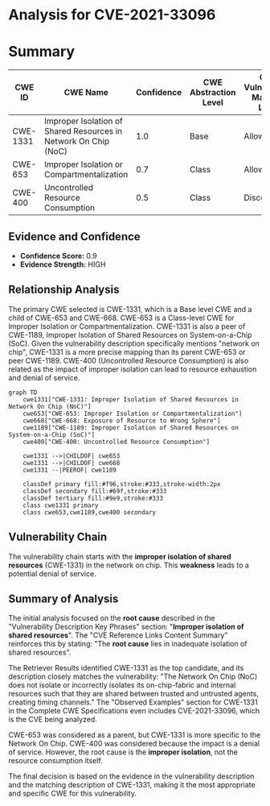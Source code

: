 # Analysis for CVE-2021-33096

# Summary
| CWE ID | CWE Name | Confidence | CWE Abstraction Level | CWE Vulnerability Mapping Label | CWE-Vulnerability Mapping Notes |
|---|---|---|---|---|---|
| CWE-1331 | Improper Isolation of Shared Resources in Network On Chip (NoC) | 1.0 | Base | Allowed | Primary CWE |
| CWE-653 | Improper Isolation or Compartmentalization | 0.7 | Class | Allowed | Secondary Candidate |
| CWE-400 | Uncontrolled Resource Consumption | 0.5 | Class | Discouraged | Secondary Candidate |

## Evidence and Confidence

*   **Confidence Score:** 0.9
*   **Evidence Strength:** HIGH

## Relationship Analysis
The primary CWE selected is CWE-1331, which is a Base level CWE and a child of CWE-653 and CWE-668. CWE-653 is a Class-level CWE for Improper Isolation or Compartmentalization. CWE-1331 is also a peer of CWE-1189, Improper Isolation of Shared Resources on System-on-a-Chip (SoC). Given the vulnerability description specifically mentions "network on chip", CWE-1331 is a more precise mapping than its parent CWE-653 or peer CWE-1189. CWE-400 (Uncontrolled Resource Consumption) is also related as the impact of improper isolation can lead to resource exhaustion and denial of service.

```mermaid
graph TD
    cwe1331["CWE-1331: Improper Isolation of Shared Resources in Network On Chip (NoC)"]
    cwe653["CWE-653: Improper Isolation or Compartmentalization"]
    cwe668["CWE-668: Exposure of Resource to Wrong Sphere"]
    cwe1189["CWE-1189: Improper Isolation of Shared Resources on System-on-a-Chip (SoC)"]
    cwe400["CWE-400: Uncontrolled Resource Consumption"]
    
    cwe1331 -->|CHILDOF| cwe653
    cwe1331 -->|CHILDOF| cwe668
    cwe1331 --|PEEROF| cwe1189
    
    classDef primary fill:#f96,stroke:#333,stroke-width:2px
    classDef secondary fill:#69f,stroke:#333
    classDef tertiary fill:#9e9,stroke:#333
    class cwe1331 primary
    class cwe653,cwe1189,cwe400 secondary
```

## Vulnerability Chain
The vulnerability chain starts with the **improper isolation of shared resources** (CWE-1331) in the network on chip. This **weakness** leads to a potential denial of service.

## Summary of Analysis
The initial analysis focused on the **root cause** described in the "Vulnerability Description Key Phrases" section: "**Improper isolation of shared resources**". The "CVE Reference Links Content Summary" reinforces this by stating: "The **root cause** lies in inadequate isolation of shared resources".

The Retriever Results identified CWE-1331 as the top candidate, and its description closely matches the vulnerability: "The Network On Chip (NoC) does not isolate or incorrectly isolates its on-chip-fabric and internal resources such that they are shared between trusted and untrusted agents, creating timing channels." The "Observed Examples" section for CWE-1331 in the Complete CWE Specifications even includes CVE-2021-33096, which is the CVE being analyzed.

CWE-653 was considered as a parent, but CWE-1331 is more specific to the Network On Chip. CWE-400 was considered because the impact is a denial of service. However, the root cause is the **improper isolation**, not the resource consumption itself.

The final decision is based on the evidence in the vulnerability description and the matching description of CWE-1331, making it the most appropriate and specific CWE for this vulnerability.